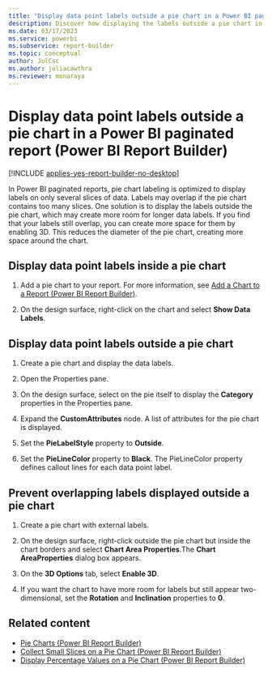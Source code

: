 ```yaml
---
title: "Display data point labels outside a pie chart in a Power BI paginated report | Microsoft Docs"
description: Discover how displaying the labels outside a pie chart in a Power BI paginated report might create more room for longer data labels in Power BI Report Builder.
ms.date: 03/17/2023
ms.service: powerbi
ms.subservice: report-builder
ms.topic: conceptual
author: JulCsc
ms.author: juliacawthra
ms.reviewer: monaraya
---
```

# Display data point labels outside a pie chart in a Power BI paginated report (Power BI Report Builder)

[!INCLUDE [applies-yes-report-builder-no-desktop](../../../includes/applies-yes-report-builder-no-desktop.md)]

In Power BI paginated reports, pie chart labeling is optimized to display labels on only several slices of data. Labels may overlap if the pie chart contains too many slices. One solution is to display the labels outside the pie chart, which may create more room for longer data labels. If you find that your labels still overlap, you can create more space for them by enabling 3D. This reduces the diameter of the pie chart, creating more space around the chart.  
  
  
## Display data point labels inside a pie chart  
  
1. Add a pie chart to your report. For more information, see [Add a Chart to a Report &#40;Power BI Report Builder&#41;](add-chart-report-report-builder.md).  
  
1. On the design surface, right-click on the chart and select **Show Data Labels**.  
  
## Display data point labels outside a pie chart  
  
1. Create a pie chart and display the data labels.  
  
1. Open the Properties pane.  
  
1. On the design surface, select on the pie itself to display the **Category** properties in the Properties pane.  
  
1. Expand the **CustomAttributes** node. A list of attributes for the pie chart is displayed.  
  
1. Set the **PieLabelStyle** property to **Outside**.  
  
1. Set the **PieLineColor** property to **Black**. The PieLineColor property defines callout lines for each data point label.  
  
## Prevent overlapping labels displayed outside a pie chart  
  
1. Create a pie chart with external labels.  
  
1. On the design surface, right-click outside the pie chart but inside the chart borders and select **Chart Area Properties**.The **Chart AreaProperties** dialog box appears.  
  
1. On the **3D Options** tab, select **Enable 3D**.  
  
1. If you want the chart to have more room for labels but still appear two-dimensional, set the **Rotation** and **Inclination** properties to **0**.  
  
## Related content

- [Pie Charts &#40;Power BI Report Builder&#41;](/sql/reporting-services/report-design/pie-charts-report-builder-and-ssrs)   
- [Collect Small Slices on a Pie Chart &#40;Power BI Report Builder&#41;](/sql/reporting-services/report-design/collect-small-slices-on-a-pie-chart-report-builder-and-ssrs)   
- [Display Percentage Values on a Pie Chart &#40;Power BI Report Builder&#41;](display-percentage-values-pie-chart-report-builder.md)  
